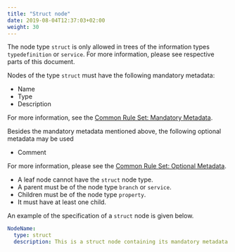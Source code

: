 ```yaml
---
title: "Struct node"
date: 2019-08-04T12:37:03+02:00
weight: 30
---
```


The node type `struct` is only allowed in trees of the information types `typedefinition` or `service`.
For more information, please see respective parts of this document.

Nodes of the type `struct` must have the following mandatory metadata:
- Name
- Type
- Description

For more information, see the [Common Rule Set: Mandatory Metadata](/hierarchical_information_model/common_rule_set/basics#mandatory-metadata).

Besides the mandatory metadata mentioned above, the following optional metadata may be used
- Comment

For more information, please see the [Common Rule Set: Optional Metadata](/hierarchical_information_model/common_rule_set/basics#optional-metadata).

- A leaf node cannot have the `struct` node type.
- A parent must be of the node type `branch` or `service`.
- Children must be of the node type `property`.
- It must have at least one child.

An example of the specification of a `struct` node is given below.
```YAML
NodeName:
  type: struct
  description: This is a struct node containing its mandatory metadata.
```
